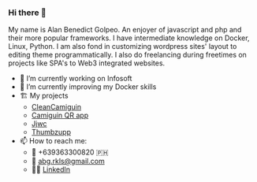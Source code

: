 ### Hi there 👋

My name is Alan Benedict Golpeo. An enjoyer of javascript and php and their more
popular frameworks. I have intermediate knowledge on Docker, Linux, Python. I am also fond in customizing
wordpress sites' layout to editing theme programmatically. I also do freelancing during freetimes on projects like
SPA's to Web3 integrated websites.


- 🔭 I’m currently working on Infosoft
- 🌱 I’m currently improving my Docker skills
- 🏗️ My projects
    - [CleanCamiguin](https://cleancamiguinqr.com/)
    - [Camiguin QR app](https://play.google.com/store/apps/details?id=org.nativescript.ccqrapp)
    - [Jjwc](https://www.jjwc.gov.ph/)
    - [Thumbzupp](http://128.199.68.178:83/)
- 📫 How to reach me:
    - 📱 +639363300820 🇵🇭
    - 📧 abg.rkls@gmail.com
    - 🧑‍💼 [LinkedIn](https://www.linkedin.com/in/alan-benedict-golpeo-709211225/)


<!--
**eclairAB/eclairAB** is a ✨ _special_ ✨ repository because its `README.md` (this file) appears on your GitHub profile.

Here are some ideas to get you started:

- 🔭 I’m currently working on ...
- 🌱 I’m currently learning ...
- 👯 I’m looking to collaborate on ...
- 🤔 I’m looking for help with ...
- 💬 Ask me about ...
- 📫 How to reach me: ...
- 😄 Pronouns: ...
- ⚡ Fun fact: ...
-->
